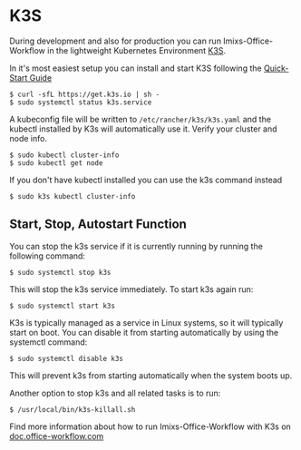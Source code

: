 # K3S

During development and also for production you can run Imixs-Office-Workflow in the lightweight Kubernetes Environment [K3S](https://docs.k3s.io/).

In it's most easiest setup you can install and start K3S following the [Quick-Start Guide](https://docs.k3s.io/quick-start)

	$ curl -sfL https://get.k3s.io | sh -
	$ sudo systemctl status k3s.service


A kubeconfig file will be written to `/etc/rancher/k3s/k3s.yaml` and the kubectl installed by K3s will automatically use it. Verify your cluster and node info.

	$ sudo kubectl cluster-info
	$ sudo kubectl get node

If you don't have kubectl installed you can use the k3s command instead

	$ sudo k3s kubectl cluster-info


## Start, Stop, Autostart Function

You can stop the k3s service if it is currently running by running the following command:

    $ sudo systemctl stop k3s

This will stop the k3s service immediately. To start k3s again run:

    $ sudo systemctl start k3s

K3s is typically managed as a service in Linux systems, so it will typically start on boot. You can disable it from starting automatically by using the systemctl command:

	$ sudo systemctl disable k3s

This will prevent k3s from starting automatically when the system boots up.

Another option to stop k3s and all related tasks is to run:

	$ /usr/local/bin/k3s-killall.sh
	
	
Find more information about how to run Imixs-Office-Workflow with K3s on [doc.office-workflow.com](https://doc.office-workflow.com/)